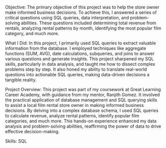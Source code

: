 Objective: The primary objective of this project was to help the store owner make informed business decisions. To achieve this, I answered a series of critical questions using SQL queries, data interpretation, and problem-solving abilities. These questions included determining total revenue from rentals, analyzing rental patterns by month, identifying the most popular film category, and much more.

What I Did: In this project, I primarily used SQL queries to extract valuable information from the database. I employed techniques like aggregate functions (SUM, AVG), date calculations, subqueries, and joins to answer various questions and generate insights. This project sharpened my SQL skills, particularly in data analysis, and taught me how to dissect complex problems step by step. It also honed my ability to translate real-world questions into actionable SQL queries, making data-driven decisions a tangible reality.

Project Overview: This project was part of my coursework at Great Learning Career Academy, with guidance from my mentor, Ranjith Gomez. It involved the practical application of database management and SQL querying skills to assist a local film rental store owner in making informed business decisions. By delving into a complex database schema, I used SQL queries to calculate revenue, analyze rental patterns, identify popular film categories, and much more. This hands-on experience enhanced my data analysis and problem-solving abilities, reaffirming the power of data to drive effective decision-making.

Skills: SQL
